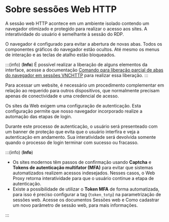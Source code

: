 # Sobre sessões Web HTTP

A sessão web HTTP acontece em um ambiente isolado contendo um navegador otimizado e protegido para realizar o acesso aos sites. A interatividade do usuário é semelhante à sessão do RDP.

O navegador é configurado para evitar a abertura de novas abas. Todos os componentes gráficos do navegador estão ocultos. Até mesmo os menus de interação e as teclas de atalho estão bloqueados.

:::(info) (**Info**)
É possível realizar a liberação de alguns elementos da interface, acesse a documentação [Comando para liberação parcial de abas do navegador em sessões VNCHTTP](/v3-33/docs/pt/orbit-config-manager-command-for-partial-release-of-browser-tabs-in-vnchttp-sessions) para realizar essa liberação.
:::

Para acessar um website, é necessário um procedimento complementar em relação ao requerido para outros dispositivos, que normalmente precisam apenas de conectividade e uma credencial de acesso.

Os sites da Web exigem uma configuração de autenticação. Esta configuração permite que nosso navegador incorporado realize a automação das etapas de login.

Durante este processo de autenticação, o usuário será presenteado com um banner de proteção que evita que o usuário interfira e veja a autenticação em andamento. Sua interatividade será devolvida somente quando o processo de login terminar com sucesso ou fracasso.

:::(info) (**Info**)

* Os sites modernos têm passos de confirmação usando **Captcha** e **Tokens de autenticação multifator (MFA)** para evitar que sistemas automatizados realizem acessos indesejados. Nesses casos, o Web Proxy retorna interatividade para que o usuário continue a etapa de autenticação.
* Existe a possibilidade de utilizar o **Token MFA** de forma automatizada, para isso é preciso configurar a tag (`token_totp`) na parametrização de sessões web. Acesse os documentos Sessões web e Como cadastrar um novo parâmetro de sessão web, para mais informações.

:::

